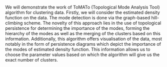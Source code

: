 We will demonstrate the work of ToMATo (Topological Mode Analysis Tool) algorithm for clustering data.
Firstly, we will consider the estimated density function on the data. The mode detection is done via the graph-based hill-climbing scheme.
The novelty of this approach lies in the use of topological persistence for determining the importance of the modes, forming the hierarchy of the modes as well as the merging of the clusters based on this information.
Additionally, this algorithm offers visualisation of the data, most notably in the form of persistence diagrams which depict the importance of the modes of estimated density function.
This information allows us to choose the parameter values based on which the algorithm will give us the exact number of clusters.
